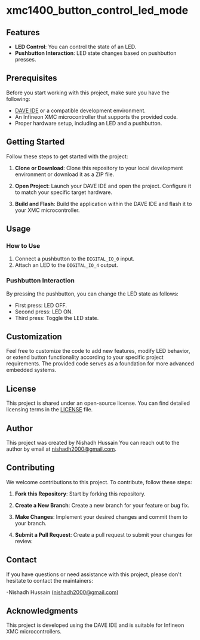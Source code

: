# xmc1400_button_control_led_mode


## Features

- **LED Control**: You can control the state of an LED.
- **Pushbutton Interaction**: LED state changes based on pushbutton presses.

## Prerequisites

Before you start working with this project, make sure you have the following:

- [DAVE IDE](https://www.infineon.com/dave) or a compatible development environment.
- An Infineon XMC microcontroller that supports the provided code.
- Proper hardware setup, including an LED and a pushbutton.

## Getting Started

Follow these steps to get started with the project:

1. **Clone or Download**: Clone this repository to your local development environment or download it as a ZIP file.

2. **Open Project**: Launch your DAVE IDE and open the project. Configure it to match your specific target hardware.

3. **Build and Flash**: Build the application within the DAVE IDE and flash it to your XMC microcontroller.

## Usage

### How to Use

1. Connect a pushbutton to the `DIGITAL_IO_0` input.
2. Attach an LED to the `DIGITAL_IO_4` output.

### Pushbutton Interaction

By pressing the pushbutton, you can change the LED state as follows:

- First press: LED OFF.
- Second press: LED ON.
- Third press: Toggle the LED state.

## Customization

Feel free to customize the code to add new features, modify LED behavior, or extend button functionality according to your specific project requirements. The provided code serves as a foundation for more advanced embedded systems.

## License

This project is shared under an open-source license. You can find detailed licensing terms in the [LICENSE](LICENSE) file.

## Author

This project was created by Nishadh Hussain  You can reach out to the author by email at nishadh2000@gmail.com.

## Contributing

We welcome contributions to this project. To contribute, follow these steps:

1. **Fork this Repository**: Start by forking this repository.

2. **Create a New Branch**: Create a new branch for your feature or bug fix.

3. **Make Changes**: Implement your desired changes and commit them to your branch.

4. **Submit a Pull Request**: Create a pull request to submit your changes for review.

## Contact

If you have questions or need assistance with this project, please don't hesitate to contact the maintainers:

-Nishadh Hussain (nishadh2000@gmail.com)

## Acknowledgments

This project is developed using the DAVE IDE and is suitable for Infineon XMC microcontrollers.

